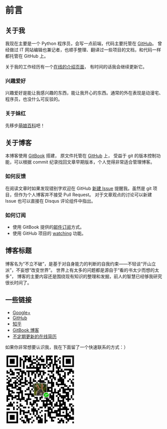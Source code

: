 # 前言

## 关于我

我现在主要是一个 Python 程序员，会写一点前端，代码主要托管在
[GitHub](https://github.com/kxxoling)。
曾经做过 IT 网站编辑也兼记者，也顺手整理、翻译过一些项目的文档，和代码一样都托管在 GitHub 上。

关于我的工作经历有一个[在线的介绍页面](http://gh.windrunner.info/resume/)，
有时间的话我会继续更新它。

### 兴趣爱好

兴趣爱好是能让我感兴趣的东西，能让我开心的东西。通常的外在表现是动漫宅、程序员，也没什么可反驳的。

### 关于妹红

先移步[萌娘百科](http://zh.moegirl.org/藤原妹红)吧！


## 关于博客

本博客使用 [GitBook](https://www.gitbook.com/book/kxxoling/blog/) 搭建，
原文件托管在 [GitHub](https://github.com/kxxoling/blog) 上，
受益于 git 的版本控制功能，可以根据 commit 纪录找回文章早期版本，个人觉得非常适合管理博客。

### 如何反馈

在阅读文章时如果发现错别字欢迎在 GitHub
[新建 Issue](https://github.com/kxxoling/blog/issues/new) 提醒我。虽然是 git
项目，但作为个人博客并不接受 Pull Request。
对于文章观点的讨论可以新建 Issue 也可以直接在 Disqus 评论组件中指出。

### 如何订阅

- 使用 GitBook 提供的[邮件订阅](https://www.gitbook.com/book/kxxoling/blog/details)方式。
- 使用 GitHub 项目的 [watching](https://github.com/kxxoling/blog/commits?author=kxxoling) 功能。


## 博客标题

博客名为“不立不破”，是基于对自身能力的判断的自我约束——不轻谈“开山立派”，不妄想“改变世界”。
世界上有太多的问题都是源自于“看的书太少而想的太多”，
博客的主要内容还是围绕现有知识的整理和发掘，前人的智慧已经够我研究很长时间了。


## 一些链接

* [Google+](https://plus.google.com/110933537774298503345)
* [GitHub](https://github.com/kxxoling)
* [知乎](http://www.zhihu.com/people/kxxoling)
* [GitBook 博客](http://blog.windrunner.info/)
* [不定期更新的在线简历](http://gh.windrunner.info/resume/)

如果你非常想要认识我，我在下面留了一个快速联系的方式：）

![我的微信钱包](/images/me/wechat-pay.png)

